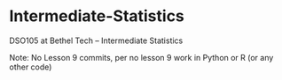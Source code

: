 # Intermediate-Statistics
DSO105 at Bethel Tech – Intermediate Statistics

Note: No Lesson 9 commits, per no lesson 9 work in Python or R (or any other code)
